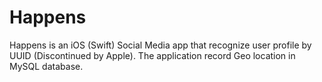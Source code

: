 # Happens
Happens is an iOS (Swift) Social Media app that recognize user profile by UUID (Discontinued by Apple). The application record Geo location in MySQL database.
